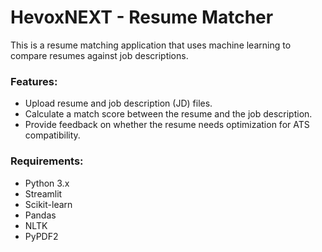 # HevoxNEXT - Resume Matcher

This is a resume matching application that uses machine learning to compare resumes against job descriptions.

### Features:
- Upload resume and job description (JD) files.
- Calculate a match score between the resume and the job description.
- Provide feedback on whether the resume needs optimization for ATS compatibility.

### Requirements:
- Python 3.x
- Streamlit
- Scikit-learn
- Pandas
- NLTK
- PyPDF2
